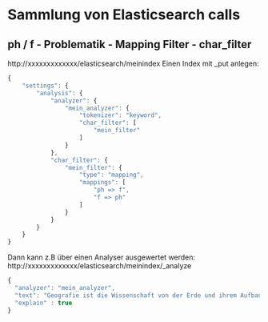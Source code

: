 
# Sammlung von Elasticsearch calls
 



## ph / f - Problematik - Mapping Filter - char_filter
http://xxxxxxxxxxxxx/elasticsearch/meinindex
Einen Index mit _put anlegen:
```javascript
{
    "settings": {
        "analysis": {
            "analyzer": {
                "mein_analyzer": {
                    "tokenizer": "keyword",
                    "char_filter": [
                        "mein_filter"
                    ]
                }
            },
            "char_filter": {
                "mein_filter": {
                    "type": "mapping",
                    "mappings": [
                        "ph => f",
                        "f => ph"
                    ]
                }
            }
        }
    }
}
```

Dann kann z.B über einen Analyser ausgewertet werden:
http://xxxxxxxxxxxxx/elasticsearch/meinindex/_analyze
```javascript
{
  "analyzer": "mein_analyzer",
  "text": "Geografie ist die Wissenschaft von der Erde und ihrem Aufbau. Aber Geographie steht auch im Wiki...",
  "explain" : true
}
```